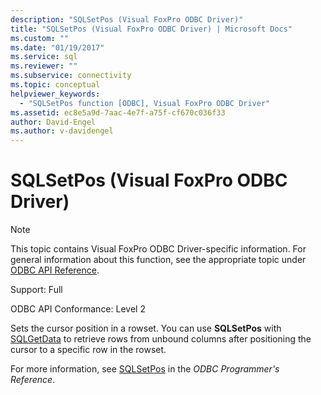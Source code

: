 ```yaml
---
description: "SQLSetPos (Visual FoxPro ODBC Driver)"
title: "SQLSetPos (Visual FoxPro ODBC Driver) | Microsoft Docs"
ms.custom: ""
ms.date: "01/19/2017"
ms.service: sql
ms.reviewer: ""
ms.subservice: connectivity
ms.topic: conceptual
helpviewer_keywords: 
  - "SQLSetPos function [ODBC], Visual FoxPro ODBC Driver"
ms.assetid: ec8e5a9d-7aac-4e7f-a75f-cf670c036f33
author: David-Engel
ms.author: v-davidengel
---
```

# SQLSetPos (Visual FoxPro ODBC Driver)
> [!NOTE]  
>  This topic contains Visual FoxPro ODBC Driver-specific information. For general information about this function, see the appropriate topic under [ODBC API Reference](../../odbc/reference/syntax/odbc-api-reference.md).  
  
 Support: Full  
  
 ODBC API Conformance: Level 2  
  
 Sets the cursor position in a rowset. You can use **SQLSetPos** with [SQLGetData](../../odbc/microsoft/sqlgetdata-visual-foxpro-odbc-driver.md) to retrieve rows from unbound columns after positioning the cursor to a specific row in the rowset.  
  
 For more information, see [SQLSetPos](../../odbc/reference/syntax/sqlsetpos-function.md) in the *ODBC Programmer's Reference*.
